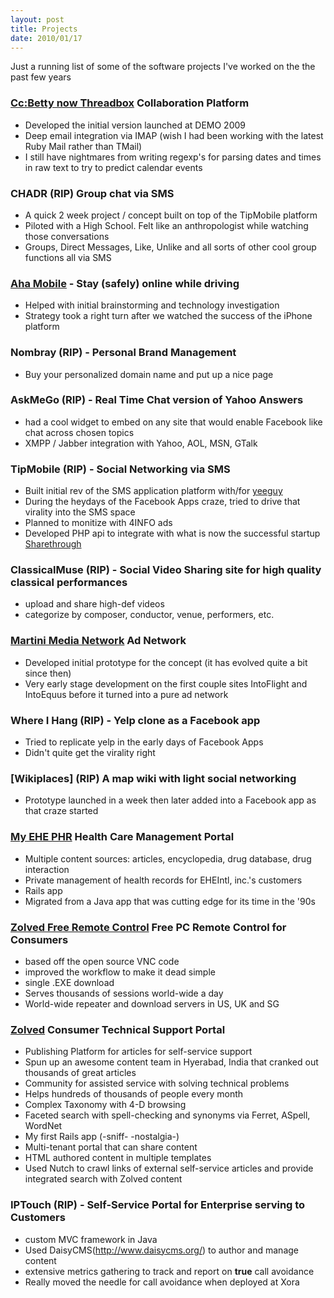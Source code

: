 ```yaml
---
layout: post
title: Projects
date: 2010/01/17
---
```


Just a running list of some of the software projects I've worked on the the past few years

### [Cc:Betty now Threadbox](http://threadbox.com/) Collaboration Platform
- Developed the initial version launched at DEMO 2009
- Deep email integration via IMAP (wish I had been working with the latest Ruby Mail rather than TMail)
- I still have nightmares from writing regexp's for parsing dates and times in raw text to try to predict calendar events

### CHADR (RIP) Group chat via SMS
- A quick 2 week project / concept built on top of the TipMobile platform
- Piloted with a High School. Felt like an anthropologist while watching those conversations
- Groups, Direct Messages, Like, Unlike and all sorts of other cool group functions all via SMS

### [Aha Mobile](http://ahamobile.com/) - Stay (safely) online while driving
- Helped with initial brainstorming and technology investigation
- Strategy took a right turn after we watched the success of the iPhone platform

### Nombray (RIP) - Personal Brand Management
- Buy your personalized domain name and put up a nice page

### AskMeGo (RIP) - Real Time Chat version of Yahoo Answers
- had a cool widget to embed on any site that would enable Facebook like chat across chosen topics
- XMPP / Jabber integration with Yahoo, AOL, MSN, GTalk

### TipMobile (RIP) - Social Networking via SMS
- Built initial rev of the SMS application platform with/for [yeeguy](http://yeeguy.com)
- During the heydays of the Facebook Apps craze, tried to drive that virality into the SMS space
- Planned to monitize with 4INFO ads
- Developed PHP api to integrate with what is now the successful startup [Sharethrough](http://sharethrough.com/)

### ClassicalMuse (RIP) - Social Video Sharing site for high quality classical performances
- upload and share high-def videos
- categorize by composer, conductor, venue, performers, etc.

### [Martini Media Network](http://martinimedianetwork.com/) Ad Network
- Developed initial prototype for the concept (it has evolved quite a bit since then)
- Very early stage development on the first couple sites IntoFlight and IntoEquus before it turned into a pure ad network

### Where I Hang (RIP) - Yelp clone as a Facebook app
- Tried to replicate yelp in the early days of Facebook Apps
- Didn't quite get the virality right

### [Wikiplaces] (RIP) A map wiki with light social networking
- Prototype launched in a week then later added into a Facebook app as that craze started

### [My EHE PHR](https://phr.eheintl.com/) Health Care Management Portal
- Multiple content sources: articles, encyclopedia, drug database, drug interaction
- Private management of health records for EHEIntl, inc.'s customers
- Rails app
- Migrated from a Java app that was cutting edge for its time in the '90s

### [Zolved Free Remote Control](http://www.zolved.com/rc) Free PC Remote Control for Consumers
- based off the open source VNC code
- improved the workflow to make it dead simple
- single .EXE download
- Serves thousands of sessions world-wide a day
- World-wide repeater and download servers in US, UK and SG

### [Zolved](http://www.zolved.com/) Consumer Technical Support Portal
- Publishing Platform for articles for self-service support
- Spun up an awesome content team in Hyerabad, India that cranked out thousands of great articles
- Community for assisted service with solving technical problems
- Helps hundreds of thousands of people every month
- Complex Taxonomy with 4-D browsing
- Faceted search with spell-checking and synonyms via Ferret, ASpell, WordNet
- My first Rails app (-sniff- -nostalgia-)
- Multi-tenant portal that can share content
- HTML authored content in multiple templates
- Used Nutch to crawl links of external self-service articles and provide integrated search with Zolved content

### IPTouch (RIP) - Self-Service Portal for Enterprise serving to Customers
- custom MVC framework in Java
- Used DaisyCMS(http://www.daisycms.org/) to author and manage content
- extensive metrics gathering to track and report on **true** call avoidance
- Really moved the needle for call avoidance when deployed at Xora
